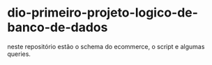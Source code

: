 # dio-primeiro-projeto-logico-de-banco-de-dados
neste repositório estão o schema do ecommerce, o script e algumas queries.
